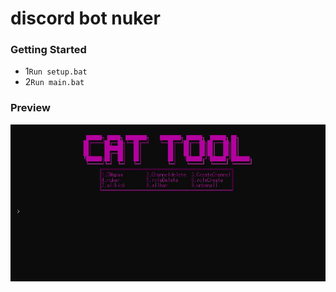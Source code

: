 # discord bot nuker

### Getting Started
- 1`Run setup.bat`
- 2`Run main.bat`

### Preview
![image](https://github.com/tomoneko2222/discord-bot-nuker/blob/main/a.jpg)
